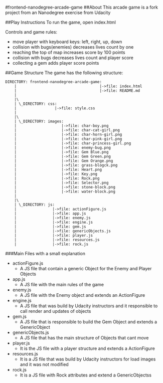 #frontend-nanodegree-arcade-game
##About
This arcade game is a fork project from an Nanodegree exercise from Udacity

##Play Instructions
To run the game, open index.html

Controls and game rules:
* move player with keyboard keys: left, right, up, down
* collision with bugs(enemies) decreases lives count by one
* reaching the top of map increases score by 100 points
* collision with bugs decreases lives count and player score
* collecting a gem adds player score points

##Game Structure
The game has the following structure:
```
DIRECTORY: frontend-nanodegree-arcade-game:
    |                                     |->file: index.html
    |                                     |->file: README.md
    |
    |\
    | \_DIRECTORY: css:
    |                 |->file: style.css
    |
    |\
    | \_DIRECTORY: images:
    |                    |->file: char-boy.png
    |                    |->file: char-cat-girl.png
    |                    |->file: char-horn-girl.png
    |                    |->file: char-pink-girl.png
    |                    |->file: char-princess-girl.png
    |                    |->file: enemy-bug.png
    |                    |->file: Gem Blue.png
    |                    |->file: Gem Green.png
    |                    |->file: Gem Orange.png
    |                    |->file: grass-blogck.png
    |                    |->file: Heart.png
    |                    |->file: Key.png
    |                    |->file: Rock.png
    |                    |->file: Selector.png
    |                    |->file: stone-block.png
    |                    |->file: water-block.png
    |
    |\
    | \_DIRECTORY: js:
    |                |->file: actionFigure.js
    |                |->file: app.js
    |                |->file: enemy.js
    |                |->file: engine.js
    |                |->file: gem.js
    |                |->file: genericObjects.js
    |                |->file: player.js
    |                |->file: resources.js
    |                |->file: rock.js
```
###Main Files with a small explanation
* actionFigure.js
    * A JS file that contain a generic Object for the Enemy and Player Objects
* app.js
    * A JS file with the main rules of the game
* enemy.js
    * A JS file with the Enemy object and extends an ActionFigure 
* engine.js
    * A JS file that was build by Udacity instructors and it responsible to call render and updates of objects
* gem.js
    * A JS file that is responsible to build the Gem Object and extends a GenericObject
* genericObjects.js
    * A JS file that has the main structure of Objects that cant move
* player.js
    * It is the JS file with a player structure and extends a ActionFigure
* resources.js
    * It is a JS file that was build by Udacity instructors for load images and it was not modified
* rock.js
    * It is a JS file with Rock attributes and extend a GenericObjectss